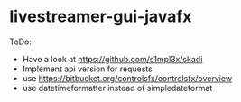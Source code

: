 # livestreamer-gui-javafx

ToDo: 
- Have a look at https://github.com/s1mpl3x/skadi
- Implement api version for requests
- use https://bitbucket.org/controlsfx/controlsfx/overview
- use datetimeformatter instead of simpledateformat

